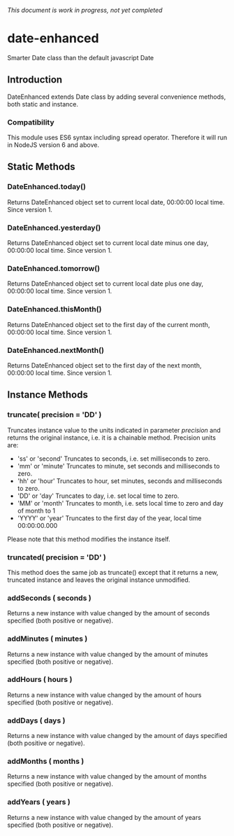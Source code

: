 *This document is work in progress, not yet completed*

# date-enhanced

Smarter Date class than the default javascript Date

## Introduction

DateEnhanced extends Date class by adding several convenience methods, both static and instance.

### Compatibility

This module uses ES6 syntax including spread operator. Therefore it will run in NodeJS version 6 and above.

## Static Methods

### DateEnhanced.today()

Returns DateEnhanced object set to current local date, 00:00:00 local time. Since version 1.

### DateEnhanced.yesterday()

Returns DateEnhanced object set to current local date minus one day, 00:00:00 local time. Since version 1.

### DateEnhanced.tomorrow()

Returns DateEnhanced object set to current local date plus one day, 00:00:00 local time. Since version 1.

### DateEnhanced.thisMonth()

Returns DateEnhanced object set to the first day of the current month, 00:00:00 local time. Since version 1.

### DateEnhanced.nextMonth()

Returns DateEnhanced object set to the first day of the next month, 00:00:00 local time. Since version 1.

## Instance Methods

### truncate( precision = 'DD' )

Truncates instance value to the units indicated in parameter _precision_ and returns the original instance, i.e. it is a chainable
method. Precision units are:

  - 'ss' or 'second'
    Truncates to seconds, i.e. set milliseconds to zero.
  - 'mm' or 'minute'
    Truncates to minute, set seconds and milliseconds to zero. 
  - 'hh' or 'hour'
    Truncates to hour, set minutes, seconds and milliseconds to zero.
  - 'DD' or 'day'
    Truncates to day, i.e. set local time to zero.
  - 'MM' or 'month'
    Truncates to month, i.e. sets local time to zero and day of month to 1
  - 'YYYY' or 'year'
    Truncates to the first day of the year, local time 00:00:00.000

Please note that this method modifies the instance itself.

### truncated( precision = 'DD' )

This method does the same job as truncate() except that it returns a new, truncated instance 
and leaves the original instance unmodified.

### addSeconds ( seconds ) 

Returns a new instance with value changed by the amount of seconds specified (both positive or negative).

### addMinutes ( minutes )

Returns a new instance with value changed by the amount of minutes specified (both positive or negative).

### addHours   ( hours )  

Returns a new instance with value changed by the amount of hours specified (both positive or negative).

### addDays    ( days )   

Returns a new instance with value changed by the amount of days specified (both positive or negative).

### addMonths  ( months ) 

Returns a new instance with value changed by the amount of months specified (both positive or negative).

### addYears   ( years )  

Returns a new instance with value changed by the amount of years specified (both positive or negative).
